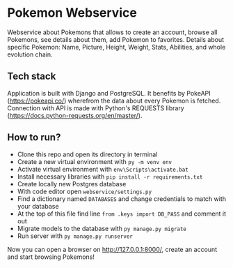 # Pokemon Webservice

Webservice about Pokemons that allows to create an account, browse all Pokemons, see details about them, add Pokemon to favorites.
Details about specific Pokemon: Name, Picture, Height, Weight, Stats, Abilities, and whole evolution chain.

## Tech stack
Application is built with Django and PostgreSQL. It benefits by PokeAPI (https://pokeapi.co/) wherefrom the data about every Pokemon is fetched.
Connection with API is made with Python's REQUESTS library (https://docs.python-requests.org/en/master/).

## How to run?

- Clone this repo and open its directory in terminal
- Create a new virtual environment with `py -m venv env`
- Activate virtual environment with `env\Scripts\activate.bat`
- Install necessary libraries with `pip install -r requirements.txt`
- Create locally new Postgres database
- With code editor open `webservice/settings.py`
- Find a dictionary named `DATABASES` and change credentials to match with your database
- At the top of this file find line `from .keys import DB_PASS` and comment it out
- Migrate models to the database with `py manage.py migrate`
- Run server with `py manage.py runserver`

Now you can open a browser on http://127.0.0.1:8000/, create an account and start browsing Pokemons!

